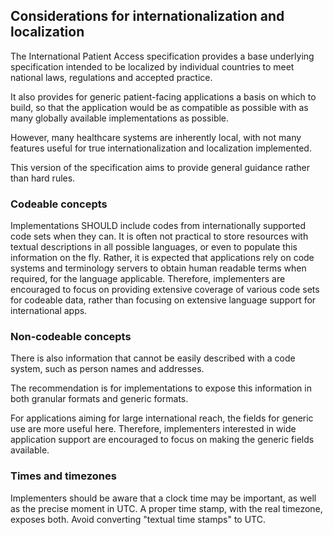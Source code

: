 ## Considerations for internationalization and localization

The International Patient Access specification provides a base underlying specification intended to
be localized by individual countries to meet national laws, regulations and accepted practice.

It also provides for generic patient-facing applications a basis on which to build, so that the
application would be as compatible as possible with as many globally available implementations as
possible.

However, many healthcare systems are inherently local, with not many features useful for true
internationalization and localization implemented.

This version of the specification aims to provide general guidance rather than hard rules.

### Codeable concepts

Implementations SHOULD include codes from internationally supported code sets when they can. It is
often not practical to store resources with textual descriptions in all possible languages, or even
to populate this information on the fly. Rather, it is expected that applications rely on code
systems and terminology servers to obtain human readable terms when required, for the language
applicable. Therefore, implementers are encouraged to focus on providing extensive coverage of
various code sets for codeable data, rather than focusing on extensive language support for
international apps.

### Non-codeable concepts

There is also information that cannot be easily described with a code system, such as person names
and addresses.

The recommendation is for implementations to expose this information in both granular formats
and generic formats.

For applications aiming for large international reach, the fields for generic use are more useful
here. Therefore, implementers interested in wide application support are encouraged to focus on
making the generic fields available.

### Times and timezones

Implementers should be aware that a clock time may be important, as well as the precise moment in
UTC. A proper time stamp, with the real timezone, exposes both. Avoid converting "textual time
stamps" to UTC.


